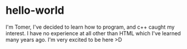 # hello-world
I'm Tomer,
I've decided to learn how to program, and c++ caught my interest.
I have no experience at all other than HTML which I've learned many years ago.
I'm very excited to be here >D
